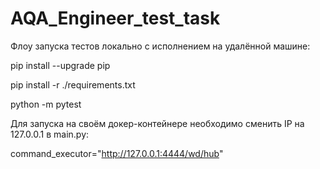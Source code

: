 # AQA_Engineer_test_task


Флоу запуска тестов локально с исполнением на удалённой машине: 


pip install --upgrade pip

pip install -r ./requirements.txt

python -m pytest


Для запуска на своём докер-контейнере необходимо сменить IP на 127.0.0.1 в main.py: 

command_executor="http://127.0.0.1:4444/wd/hub"
